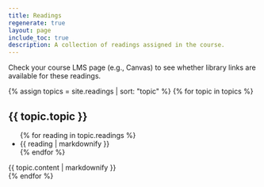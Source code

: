 ```yaml
---
title: Readings
regenerate: true
layout: page
include_toc: true
description: A collection of readings assigned in the course.
---
```


Check your course LMS page (e.g., Canvas) to see whether library links are available for these readings.

{% assign topics = site.readings | sort: "topic" %}
{% for topic in topics %}
<div>
<h2>{{ topic.topic }}</h2>
<ul>
{% for reading in topic.readings %}
    <li> {{ reading | markdownify }} </li>
{% endfor %}
</ul>
{{ topic.content | markdownify }}
</div>
{% endfor %}
